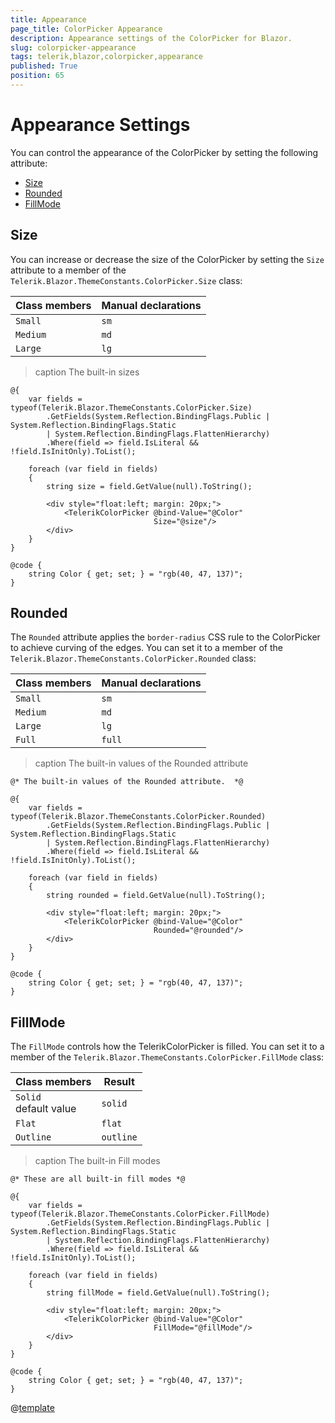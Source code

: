 ```yaml
---
title: Appearance
page_title: ColorPicker Appearance
description: Appearance settings of the ColorPicker for Blazor.
slug: colorpicker-appearance
tags: telerik,blazor,colorpicker,appearance
published: True
position: 65
---
```


# Appearance Settings

You can control the appearance of the ColorPicker by setting the following attribute:

* [Size](#size)
* [Rounded](#rounded)
* [FillMode](#fillmode)


## Size

You can increase or decrease the size of the ColorPicker by setting the `Size` attribute to a member of the `Telerik.Blazor.ThemeConstants.ColorPicker.Size` class:

| Class members | Manual declarations |
|------------|--------|
|`Small` |`sm`|
|`Medium`|`md`|
|`Large`|`lg`|

>caption The built-in sizes

````CSHTML
@{
    var fields = typeof(Telerik.Blazor.ThemeConstants.ColorPicker.Size)
        .GetFields(System.Reflection.BindingFlags.Public | System.Reflection.BindingFlags.Static
        | System.Reflection.BindingFlags.FlattenHierarchy)
        .Where(field => field.IsLiteral && !field.IsInitOnly).ToList();

    foreach (var field in fields)
    {
        string size = field.GetValue(null).ToString();

        <div style="float:left; margin: 20px;">
            <TelerikColorPicker @bind-Value="@Color"
                                Size="@size"/>
        </div>
    }
}

@code {
    string Color { get; set; } = "rgb(40, 47, 137)";
}
````

## Rounded

The `Rounded` attribute applies the `border-radius` CSS rule to the ColorPicker to achieve curving of the edges. You can set it to a member of the `Telerik.Blazor.ThemeConstants.ColorPicker.Rounded` class:

| Class members | Manual declarations |
|------------|--------|
|`Small` |`sm`|
|`Medium`|`md`|
|`Large`|`lg`|
|`Full`|`full`|

>caption The built-in values of the Rounded attribute

````CSHTML
@* The built-in values of the Rounded attribute.  *@

@{
    var fields = typeof(Telerik.Blazor.ThemeConstants.ColorPicker.Rounded)
        .GetFields(System.Reflection.BindingFlags.Public | System.Reflection.BindingFlags.Static
        | System.Reflection.BindingFlags.FlattenHierarchy)
        .Where(field => field.IsLiteral && !field.IsInitOnly).ToList();

    foreach (var field in fields)
    {
        string rounded = field.GetValue(null).ToString();

        <div style="float:left; margin: 20px;">
            <TelerikColorPicker @bind-Value="@Color"
                                Rounded="@rounded"/>
        </div>
    }
}

@code {
    string Color { get; set; } = "rgb(40, 47, 137)";
}
````

## FillMode

The `FillMode` controls how the TelerikColorPicker is filled. You can set it to a member of the `Telerik.Blazor.ThemeConstants.ColorPicker.FillMode` class:

| Class members | Result |
|------------|--------|
|`Solid` <br /> default value|`solid`|
|`Flat`|`flat`|
|`Outline`|`outline`|

>caption The built-in Fill modes

````CSHTML
@* These are all built-in fill modes *@

@{
    var fields = typeof(Telerik.Blazor.ThemeConstants.ColorPicker.FillMode)
        .GetFields(System.Reflection.BindingFlags.Public | System.Reflection.BindingFlags.Static
        | System.Reflection.BindingFlags.FlattenHierarchy)
        .Where(field => field.IsLiteral && !field.IsInitOnly).ToList();

    foreach (var field in fields)
    {
        string fillMode = field.GetValue(null).ToString();

        <div style="float:left; margin: 20px;">
            <TelerikColorPicker @bind-Value="@Color"
                                FillMode="@fillMode"/>
        </div>
    }
}

@code {
    string Color { get; set; } = "rgb(40, 47, 137)";
}
````

@[template](/_contentTemplates/common/themebuilder-section.md#appearance-themebuilder)
